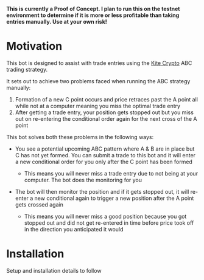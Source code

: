 **This is currently a Proof of Concept. I plan to run this on the testnet environment to determine if it is more or less profitable than taking entries manually. Use at your own risk!**

# Motivation
This bot is designed to assist with trade entries using the [Kite Crypto](https://www.youtube.com/c/KiteHD) ABC trading strategy.

It sets out to achieve two problems faced when running the ABC strategy manually:
1. Formation of a new C point occurs and price retraces past the A point all while not at a computer meaning you miss the optimal trade entry
2. After getting a trade entry, your position gets stopped out but you miss out on re-entering the conditional order again for the next cross of the A point

This bot solves both these problems in the following ways:
- You see a potential upcoming ABC pattern where A & B are in place but C has not yet formed. You can submit a trade to this bot and it will enter a new conditional order for you only after the C point has been formed
    - This means you will never miss a trade entry due to not being at your computer. The bot does the monitoring for you

- The bot will then monitor the position and if it gets stopped out, it will re-enter a new conditional again to trigger a new position after the A point gets crossed again
    - This means you will never miss a good position because you got stopped out and did not get re-entered in time before price took off in the direction you anticipated it would

# Installation
Setup and installation details to follow